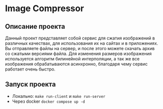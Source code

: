 # Image Compressor

## Описание проекта

Данный проект представляет собой сервис для сжатия изображений в различных качествах, для использования их на сайтах и в приложениях. Вы отправляете файлы на сервер, и после этого можете скачать архив со сжатыми версиями файла. Для изменения размеров изображения используется алгоритм билинейной интерполяции, а так же все изображения обрабатываются асинхронно, благодаря чему сервис работает очень быстро.

## Запуск проекта

- Локально: `make run-client` и `make run-server`
- Через docker `docker compose up -d`
